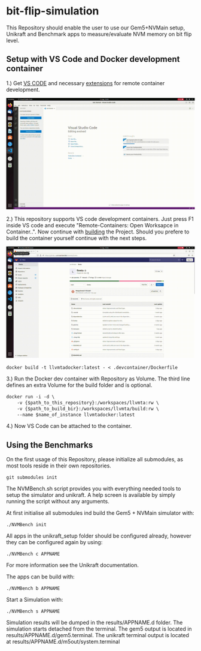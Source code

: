 # bit-flip-simulation
This Repository should enable the user to use our Gem5+NVMain setup, Unikraft and Benchmark apps to measure/evaluate NVM memory on bit flip level.
## Setup with VS Code and Docker development container

1.) Get [VS CODE](https://code.visualstudio.com/) and necessary [extensions](https://code.visualstudio.com/docs/remote/remote-overview) for remote container development.

![alt text](img/extension.gif)

2.) This repository supports VS code development containers. Just press F1 inside VS code and execute "Remote-Containers: Open Worksapce in Container..". Now continue with [building](#build-the-project)  the Project. Should you prefere to build the container yourself continue with the next steps.

![alt text](img/open.gif)

```
docker build -t llvmtadocker:latest - < .devcontainer/Dockerfile
```
3.) Run the Docker dev container with Repository as Volume. The third line defines an extra Volume for the build folder and is optional.
```
docker run -i -d \
	-v {$path_to_this_repository}:/workspaces/llvmta:rw \
	-v {$path_to_build_bir}:/workspaces/llvmta/build:rw \
	--name $name_of_instance llvmtadocker:latest
```
4.) Now VS Code can be attached to the container.




## Using the Benchmarks

On the first usage of this Repository, please initialize all submodules, as most tools reside in their own repositories.

```
git submodules init
```

The NVMBench.sh script provides you with everything needed tools to setup the simulator and unikraft. A help screen is available by simply running the script without any arguments.

At first initialise all submodules ind build the Gem5 + NVMain simulator with:
```
./NVMBench init
```

All apps in the unikraft_setup folder should be configured already, however they can be configured again by using:
```
./NVMBench c APPNAME
```
For more information see the Unikraft documentation.


The apps can be build with:
```
./NVMBench b APPNAME
```

Start a Simulation with:
```
./NVMBench s APPNAME
```
 Simulation results will be dumped in the results/APPNAME.d folder.
The simulation starts detached from the terminal. The gem5 output is located in results/APPNAME.d/gem5.terminal. The unikraft terminal output is located at results/APPNAME.d/m5out/system.terminal
